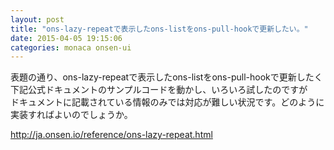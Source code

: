 ```yaml
---
layout: post
title: "ons-lazy-repeatで表示したons-listをons-pull-hookで更新したい。"
date: 2015-04-05 19:15:06
categories: monaca onsen-ui
---
```

<p>表題の通り、ons-lazy-repeatで表示したons-listをons-pull-hookで更新したく<br>
下記公式ドキュメントのサンプルコードを動かし、いろいろ試したのですが<br>
ドキュメントに記載されている情報のみでは対応が難しい状況です。どのように実装すればよいのでしょうか。</p>

<p><a href="http://ja.onsen.io/reference/ons-lazy-repeat.html" rel="nofollow">http://ja.onsen.io/reference/ons-lazy-repeat.html</a></p>
